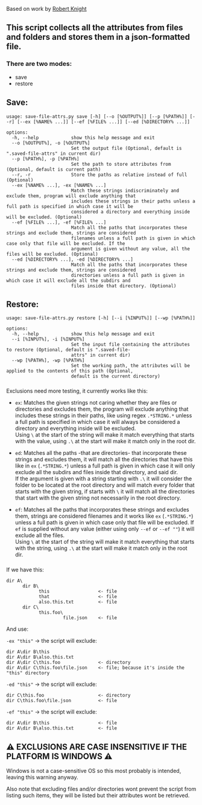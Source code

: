 Based on work by [Robert Knight][1]

## This script collects all the attributes from files and folders and stores them in a json-formatted file.

###                 There are two modes:
- save
- restore


## Save: 

```
usage: save-file-attrs.py save [-h] [--o [%OUTPUT%]] [--p [%PATH%]] [--r] [--ex [%NAME% ...]] [--ef [%FILE% ...]] [--ed [%DIRECTORY% ...]]

options:
  -h, --help            show this help message and exit
  --o [%OUTPUT%], -o [%OUTPUT%]
                        Set the output file (Optional, default is ".saved-file-attrs" in current dir)
  --p [%PATH%], -p [%PATH%]
                        Set the path to store attributes from (Optional, default is current path)
  --r, -r               Store the paths as relative instead of full (Optional)
  --ex [%NAME% ...], -ex [%NAME% ...]
                        Match these strings indiscriminately and exclude them, program will exclude anything that
                        includes these strings in their paths unless a full path is specified in which case it will be
                        considered a directory and everything inside will be excluded. (Optional)
  --ef [%FILE% ...], -ef [%FILE% ...]
                        Match all the paths that incorporates these strings and exclude them, strings are considered
                        filenames unless a full path is given in which case only that file will be excluded. If the
                        argument is given without any value, all the files will be excluded. (Optional)
  --ed [%DIRECTORY% ...], -ed [%DIRECTORY% ...]
                        Match all the paths that incorporates these strings and exclude them, strings are considered
                        directories unless a full path is given in which case it will exclude all the subdirs and
                        files inside that directory. (Optional)
```

## Restore:

```
usage: save-file-attrs.py restore [-h] [--i [%INPUT%]] [--wp [%PATH%]]

options:
  -h, --help            show this help message and exit
  --i [%INPUT%], -i [%INPUT%]
                        Set the input file containing the attributes to restore (Optional, default is ".saved-file-
                        attrs" in current dir)
  --wp [%PATH%], -wp [%PATH%]
                        Set the working path, the attributes will be applied to the contents of this path (Optional,
                        default is the current directory)
```
###
Exclusions need more testing, it currently works like this:

- `ex`: Matches the given strings not caring whether they are files or directories and excludes them, the program will exclude anything that includes these strings in their paths, like using regex `.*STRING.*` unless a full path is specified in which case it will always be considered a directory and everything inside will be excluded.  
Using `\` at the start of the string will make it match everything that starts with the value, using `.\` at the start will make it match only in the root dir.  

- `ed`: Matches all the paths -that are directories- that incorporate these strings and excludes them, it will match all the directories that have this like in `ex` (`.*STRING.*`) unless a full path is given in which case it will only exclude all the subdirs and files inside that directory, and said dir.  
If the argument is given with a string starting with `.\` it will consider the folder to be located at the root directory and will match every folder that starts with the given string, if starts with `\` it will match all the directories that start with the given string not necessarily in the root directory.  

- `ef`: Matches all the paths that incorporates these strings and excludes them, strings are considered filenames and it works like `ex` (`.*STRING.*`) unless a full path is given in which case only that file will be excluded. If `ef` is supplied without any value (either using only `--ef` or `--ef ""`) it will exclude all the files.  
Using `\` at the start of the string will make it match everything that starts with the string, using `.\` at the start will make it match only in the root dir.

###

If we have this:

```
dir A\
      dir B\
            this                  <- file
            that                  <- file
            also.this.txt         <- file
      dir C\
            this.foo\
                     file.json    <- file
```

And use:

`-ex "this"` -> the script will exclude:
```
dir A\dir B\this
dir A\dir B\also.this.txt
dir A\dir C\this.foo              <- directory
dir A\dir C\this.foo\file.json    <- file; because it's inside the "this" directory
```

`-ed "this"` -> the script will exclude:
```
dir C\this.foo                    <- directory
dir C\this.foo\file.json          <- file
```

`-ef "this"` -> the script will exclude:

```
dir A\dir B\this                  <- file
dir A\dir B\also.this.txt         <- file
```
   
   
##
## :warning: EXCLUSIONS ARE CASE INSENSITIVE IF THE PLATFORM IS WINDOWS :warning:  
Windows is not a case-sensitive OS so this most probably is intended, leaving this warning anyway.

Also note that excluding files and/or directories wont prevent the script from listing such items, they will be listed but their attributes wont be retrieved.

  [1]: https://github.com/robertknight/mandrawer
